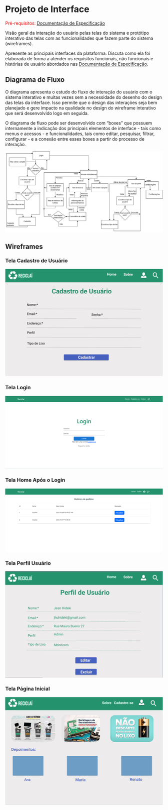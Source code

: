
# Projeto de Interface

<span style="color:red">Pré-requisitos: <a href="2-Especificação do Projeto.md"> Documentação de Especificação</a></span>

Visão geral da interação do usuário pelas telas do sistema e protótipo interativo das telas com as funcionalidades que fazem parte do sistema (wireframes).

 Apresente as principais interfaces da plataforma. Discuta como ela foi elaborada de forma a atender os requisitos funcionais, não funcionais e histórias de usuário abordados nas <a href="2-Especificação do Projeto.md"> Documentação de Especificação</a>.

## Diagrama de Fluxo

O diagrama apresenta o estudo do fluxo de interação do usuário com o sistema interativo e  muitas vezes sem a necessidade do desenho do design das telas da interface. Isso permite que o design das interações seja bem planejado e gere impacto na qualidade no design do wireframe interativo que será desenvolvido logo em seguida.

O diagrama de fluxo pode ser desenvolvido com “boxes” que possuem internamente a indicação dos principais elementos de interface - tais como menus e acessos - e funcionalidades, tais como editar, pesquisar, filtrar, configurar - e a conexão entre esses boxes a partir do processo de interação.

![Exemplo de Diagrama de Fluxo](img/Diagrama_de_fluxo.png)

## Wireframes



### Tela Cadastro de Usuário

![Cadastro Usuario](img/cadastro_usuario.png)

### Tela Login

![Login](img/tela_login.png)

### Tela Home Após o Login

![Apos Login](img/tela_pos_login.png)

### Tela Perfil Usuário

![Perfi de Usuário](img/Perfil.png)

### Tela Página Inicial

![Página Inicial](img/paginaInicial.png)



